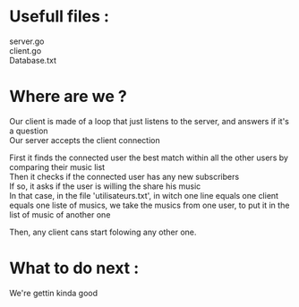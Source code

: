 
# Usefull files : 
server.go    
client.go  
Database.txt

  
# Where are we ? 
Our client is made of a loop that just listens to the server, and answers if it's a question  
Our server accepts the client connection  

First it finds the connected user the best match within all the other users by comparing their music list  
Then it checks if the connected user has any new subscribers  
If so, it asks if the user is willing the share his music  
In that case, in the file 'utilisateurs.txt', in witch one line equals one client equals one liste of musics, we take the musics from one user, to put it in the list of music of another one   

Then, any client cans start folowing any other one.  
  
# What to do next :
We're gettin kinda good
